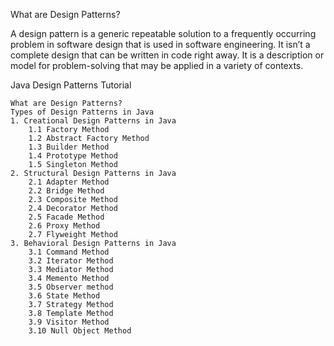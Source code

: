 What are Design Patterns?

A design pattern is a generic repeatable solution to a frequently occurring problem in software design that is used in software engineering. It isn’t a complete design that can be written in code right away. It is a description or model for problem-solving that may be applied in a variety of contexts.

Java Design Patterns Tutorial

    What are Design Patterns?
    Types of Design Patterns in Java
    1. Creational Design Patterns in Java
        1.1 Factory Method
        1.2 Abstract Factory Method
        1.3 Builder Method
        1.4 Prototype Method
        1.5 Singleton Method
    2. Structural Design Patterns in Java
        2.1 Adapter Method
        2.2 Bridge Method
        2.3 Composite Method
        2.4 Decorator Method
        2.5 Facade Method
        2.6 Proxy Method
        2.7 Flyweight Method
    3. Behavioral Design Patterns in Java
        3.1 Command Method
        3.2 Iterator Method
        3.3 Mediator Method
        3.4 Memento Method
        3.5 Observer method
        3.6 State Method
        3.7 Strategy Method
        3.8 Template Method
        3.9 Visitor Method
        3.10 Null Object Method
